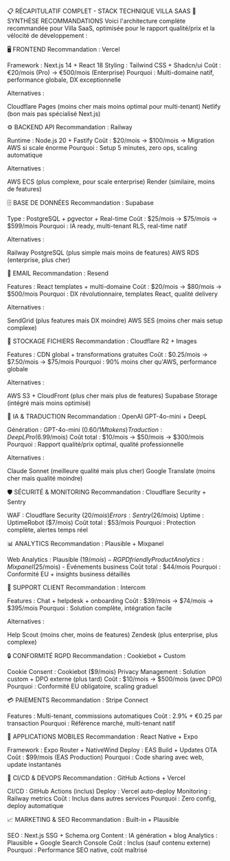 📋 RÉCAPITULATIF COMPLET - STACK TECHNIQUE VILLA SAAS
🎯 SYNTHÈSE RECOMMANDATIONS
Voici l'architecture complète recommandée pour Villa SaaS, optimisée pour le rapport qualité/prix et la vélocité de développement :

🖥️ FRONTEND
Recommandation : Vercel

Framework : Next.js 14 + React 18
Styling : Tailwind CSS + Shadcn/ui
Coût : €20/mois (Pro) → €500/mois (Enterprise)
Pourquoi : Multi-domaine natif, performance globale, DX exceptionnelle

Alternatives :

Cloudflare Pages (moins cher mais moins optimal pour multi-tenant)
Netlify (bon mais pas spécialisé Next.js)


⚙️ BACKEND API
Recommandation : Railway

Runtime : Node.js 20 + Fastify
Coût : $20/mois → $100/mois → Migration AWS si scale énorme
Pourquoi : Setup 5 minutes, zero ops, scaling automatique

Alternatives :

AWS ECS (plus complexe, pour scale enterprise)
Render (similaire, moins de features)


🗄️ BASE DE DONNÉES
Recommandation : Supabase

Type : PostgreSQL + pgvector + Real-time
Coût : $25/mois → $75/mois → $599/mois
Pourquoi : IA ready, multi-tenant RLS, real-time natif

Alternatives :

Railway PostgreSQL (plus simple mais moins de features)
AWS RDS (enterprise, plus cher)


📧 EMAIL
Recommandation : Resend

Features : React templates + multi-domaine
Coût : $20/mois → $80/mois → $500/mois
Pourquoi : DX révolutionnaire, templates React, qualité delivery

Alternatives :

SendGrid (plus features mais DX moindre)
AWS SES (moins cher mais setup complexe)


💾 STOCKAGE FICHIERS
Recommandation : Cloudflare R2 + Images

Features : CDN global + transformations gratuites
Coût : $0.25/mois → $7.50/mois → $75/mois
Pourquoi : 90% moins cher qu'AWS, performance globale

Alternatives :

AWS S3 + CloudFront (plus cher mais plus de features)
Supabase Storage (intégré mais moins optimisé)


🤖 IA & TRADUCTION
Recommandation : OpenAI GPT-4o-mini + DeepL

Génération : GPT-4o-mini ($0.60/1M tokens)
Traduction : DeepL Pro ($6.99/mois)
Coût total : $10/mois → $50/mois → $300/mois
Pourquoi : Rapport qualité/prix optimal, qualité professionnelle

Alternatives :

Claude Sonnet (meilleure qualité mais plus cher)
Google Translate (moins cher mais qualité moindre)


🛡️ SÉCURITÉ & MONITORING
Recommandation : Cloudflare Security + Sentry

WAF : Cloudflare Security ($20/mois)
Errors : Sentry ($26/mois)
Uptime : UptimeRobot ($7/mois)
Coût total : $53/mois
Pourquoi : Protection complète, alertes temps réel


📊 ANALYTICS
Recommandation : Plausible + Mixpanel

Web Analytics : Plausible ($19/mois) - RGPD friendly
Product Analytics : Mixpanel ($25/mois) - Événements business
Coût total : $44/mois
Pourquoi : Conformité EU + insights business détaillés


💬 SUPPORT CLIENT
Recommandation : Intercom

Features : Chat + helpdesk + onboarding
Coût : $39/mois → $74/mois → $395/mois
Pourquoi : Solution complète, intégration facile

Alternatives :

Help Scout (moins cher, moins de features)
Zendesk (plus enterprise, plus complexe)


🔒 CONFORMITÉ RGPD
Recommandation : Cookiebot + Custom

Cookie Consent : Cookiebot ($9/mois)
Privacy Management : Solution custom + DPO externe (plus tard)
Coût : $10/mois → $500/mois (avec DPO)
Pourquoi : Conformité EU obligatoire, scaling graduel


💳 PAIEMENTS
Recommandation : Stripe Connect

Features : Multi-tenant, commissions automatiques
Coût : 2.9% + €0.25 par transaction
Pourquoi : Référence marché, multi-tenant natif


📱 APPLICATIONS MOBILES
Recommandation : React Native + Expo

Framework : Expo Router + NativeWind
Deploy : EAS Build + Updates OTA
Coût : $99/mois (EAS Production)
Pourquoi : Code sharing avec web, update instantanés


🔄 CI/CD & DEVOPS
Recommandation : GitHub Actions + Vercel

CI/CD : GitHub Actions (inclus)
Deploy : Vercel auto-deploy
Monitoring : Railway metrics
Coût : Inclus dans autres services
Pourquoi : Zero config, deploy automatique


📈 MARKETING & SEO
Recommandation : Built-in + Plausible

SEO : Next.js SSG + Schema.org
Content : IA génération + blog
Analytics : Plausible + Google Search Console
Coût : Inclus (sauf contenu externe)
Pourquoi : Performance SEO native, coût maîtrisé


